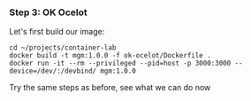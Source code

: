 ### Step 3: OK Ocelot
Let's first build our image:
```
cd ~/projects/container-lab
docker build -t mgm:1.0.0 -f ok-ocelot/Dockerfile .
docker run -it --rm --privileged --pid=host -p 3000:3000 --device=/dev/:/devbind/ mgm:1.0.0
```

Try the same steps as before, see what we can do now